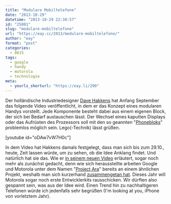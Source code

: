 ```yaml
---
title: "Modulare Mobiltelefone"
date: "2013-10-29"
datetime: "2013-10-29 22:38:57"
id: "25801"
slug: "modulare-mobiltelefone"
url: "https://eay.cc/2013/modulare-mobiltelefone/"
author: "eay"
format: "post"
categories:
  - 0815
tags:
  - google
  - handy
  - motorola
  - technologie
meta:
  - yourls_shorturl: "https://eay.li/290"
---
```


Der holländische Industriedesigner [Dave Hakkens](http://news.davehakkens.nl/) hat Anfang September das folgende Video veröffentlicht, in dem er das Konzept eines modularen Handys vorstellt. Jede Komponente besteht dabei aus einem eigenen Block, der sich bei Bedarf austauschen lässt. Der Wechsel eines kaputten Displays oder das Aufrüsten des Prozessors soll mit den so geannten "[Phonebloks](https://phonebloks.com/)" problemlos möglich sein. Lego(-Technik) lässt grüßen.

\[youtube id="oDAw7vW7H0c"\]

In dem Video hat Hakkens damals festgelegt, dass man sich bis zum 29.10., heute, Zeit lassen würde, um zu sehen, ob die Idee Anklang findet. Und natürlich hat sie das. Wie er [in seinem neuen Video](https://www.youtube.com/watch?v=BaPf4ZIbDVM) erläutert, sogar noch mehr als zunächst gedacht, denn wie sich herausstellte arbeiten Google und Motorola unter dem Namen "[Project Ara](http://motorola-blog.blogspot.com/2013/10/goodbye-sticky-hello-ara.html)" bereits an einem ähnlichen Projekt, weshalb man sich kurzerhand [zusammengetan hat](http://www.theverge.com/2013/10/29/5041336/motorola-project-ara-modular-smartphones). Dieses Jahr will Motorola sogar noch erste Entwicklerkits rausschicken. Wir dürften also gespannt sein, was aus der Idee wird. Einen Trend hin zu nachhaltigeren Telefonen würde ich jedenfalls sehr begrüßen (I'm looking at you, iPhone von vorletztem Jahr).
